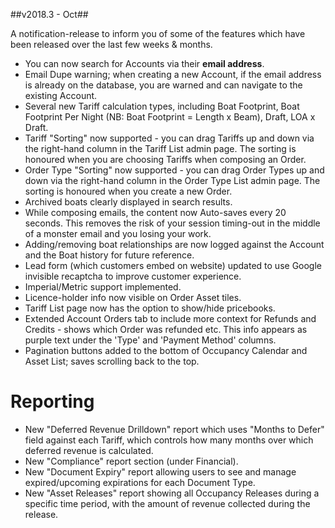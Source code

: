 ##v2018.3 - Oct##

A notification-release to inform you of some of the features which have been released over the last few weeks & months.

- You can now search for Accounts via their **email address**.
- Email Dupe warning; when creating a new Account, if the email address is already on the database, you are warned and can navigate to the existing Account.
- Several new Tariff calculation types, including Boat Footprint, Boat Footprint Per Night (NB: Boat Footprint = Length x Beam), Draft, LOA x Draft.
- Tariff "Sorting" now supported - you can drag Tariffs up and down via the right-hand column in the Tariff List admin page.  The sorting is honoured when you are choosing Tariffs when composing an Order.
- Order Type "Sorting" now supported - you can drag Order Types up and down via the right-hand column in the Order Type List admin page.  The sorting is honoured when you create a new Order.
- Archived boats clearly displayed in search results.
- While composing emails, the content now Auto-saves every 20 seconds.  This removes the risk of your session timing-out in the middle of a monster email and you losing your work.
- Adding/removing boat relationships are now logged against the Account and the Boat history for future reference.
- Lead form (which customers embed on website) updated to use Google invisible recaptcha to improve customer experience.
- Imperial/Metric support implemented.
- Licence-holder info now visible on Order Asset tiles.
- Tariff List page now has the option to show/hide pricebooks.
- Extended Account Orders tab to include more context for Refunds and Credits - shows which Order was refunded etc.  This info appears as purple text under the 'Type' and 'Payment Method' columns. 
- Pagination buttons added to the bottom of Occupancy Calendar and Asset List; saves scrolling back to the top.

# Reporting #
- New "Deferred Revenue Drilldown" report which uses "Months to Defer" field against each Tariff, which controls how many months over which deferred revenue is calculated.
- New "Compliance" report section (under Financial).
- New "Document Expiry" report allowing users to see and manage expired/upcoming expirations for each Document Type.
- New "Asset Releases" report showing all Occupancy Releases during a specific time period, with the amount of revenue collected during the release.
